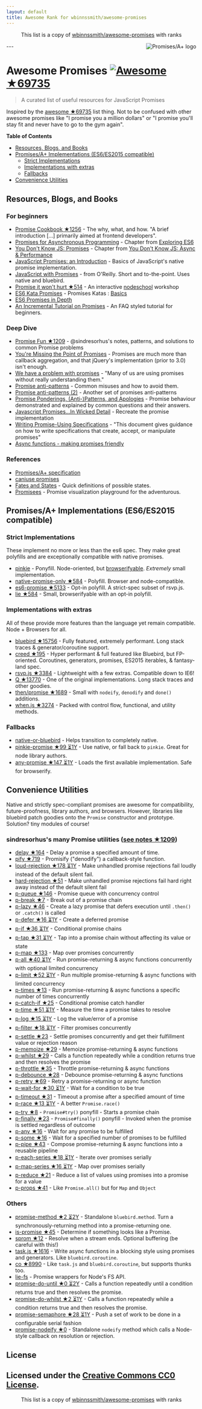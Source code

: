 ```yaml
---
layout: default
title: Awesome Rank for wbinnssmith/awesome-promises
---
```


<p align="center">
	This list is a copy of <a href="https://github.com/wbinnssmith/awesome-promises">wbinnssmith/awesome-promises</a> with ranks
</p>
---
<a href="https://promisesaplus.com/">
    <img src="https://promisesaplus.com/assets/logo-small.png" alt="Promises/A+ logo" align="right" />
</a>

# Awesome Promises [![Awesome](https://cdn.rawgit.com/sindresorhus/awesome/d7305f38d29fed78fa85652e3a63e154dd8e8829/media/badge.svg) ★69735](https://github.com/sindresorhus/awesome)

> A curated list of useful resources for JavaScript Promises

Inspired by the [awesome ★69735](https://github.com/sindresorhus/awesome) list thing. Not to be confused with other awesome promises like "I promise you a million dollars" or "I promise you'll stay fit and never have to go to the gym again".

**Table of Contents**

- [Resources, Blogs, and Books](#resources-blogs-and-books)
- [Promises/A+ Implementations (ES6/ES2015 compatible)](#promisesa-implementations-es6es2015-compatible)
  - [Strict Implementations](#strict-implementations)
  - [Implementations with extras](#implementations-with-extras)
  - [Fallbacks](#fallbacks)
- [Convenience Utilities](#convenience-utilities)

## Resources, Blogs, and Books

### For beginners
* [Promise Cookbook ★1256](https://github.com/mattdesl/promise-cookbook) - The why, what, and how. "A brief introduction [...] primarily aimed at frontend developers".
* [Promises for Asynchronous Programming](http://exploringjs.com/es6/ch_promises.html) - Chapter from [Exploring ES6](http://exploringjs.com/)
* [You Don't Know JS: Promises](https://github.com/getify/You-Dont-Know-JS/blob/master/async%20&%20performance/ch3.md) - Chapter from [You Don't Know JS: Async & Performance](https://github.com/getify/You-Dont-Know-JS/tree/master/async%20%26%20performance)
* [JavaScript Promises: an Introduction](https://developers.google.com/web/fundamentals/getting-started/primers/promises) - Basics of JavaScript's native promise implementation.
* [JavaScript with Promises](http://shop.oreilly.com/product/0636920032151.do) - from O'Reilly. Short and to-the-point. Uses native and bluebird.
* [Promise it won't hurt ★514](https://github.com/stevekane/promise-it-wont-hurt) - An interactive [nodeschool](https://nodeschool.io/) workshop
* [ES6 Kata Promises](http://es6katas.org/) - Promises Katas : [Basics](http://tddbin.com/#?kata=es6/language/promise/basics)
* [ES6 Promises in Depth](https://ponyfoo.com/articles/es6-promises-in-depth)
* [An Incremental Tutorial on Promises](http://www.sohamkamani.com/blog/2016/08/28/incremenal-tutorial-to-promises/) - An FAQ styled tutorial for beginners.

### Deep Dive
* [Promise Fun ★1209](https://github.com/sindresorhus/promise-fun) - @sindresorhus's notes, patterns, and solutions to common Promise problems
* [You're Missing the Point of Promises](https://blog.domenic.me/youre-missing-the-point-of-promises/) - Promises are much more than callback aggregation, and that jQuery's implementation (prior to 3.0) isn't enough.
* [We have a problem with promises](https://pouchdb.com/2015/05/18/we-have-a-problem-with-promises.html) - "Many of us are using promises without really understanding them."
* [Promise anti-patterns](https://github.com/petkaantonov/bluebird/wiki/Promise-anti-patterns) - Common misuses and how to avoid them.
* [Promise anti-patterns (2)](http://taoofcode.net/promise-anti-patterns/) - Another set of promises anti-patterns
* [Promise Ponderings, (Anti-)Patterns, and Apologies](https://sdgluck.github.io/2015/08/24/promise-ponderings-patterns-apologies/) - Promise behaviour demonstrated and explained by common questions and their answers.
* [Javascript Promises...In Wicked Detail](http://www.mattgreer.org/articles/promises-in-wicked-detail/) - Recreate the promise implementation
* [Writing Promise-Using Specifications](https://www.w3.org/2001/tag/doc/promises-guide) - "This document gives guidance on how to write specifications that create, accept, or manipulate promises"
* [Async functions - making promises friendly](https://developers.google.com/web/fundamentals/getting-started/primers/async-functions)

### References
* [Promises/A+ specification](https://promisesaplus.com/)
* [caniuse promises](http://caniuse.com/#feat=promises)
* [Fates and States](https://github.com/domenic/promises-unwrapping/blob/master/docs/states-and-fates.md) - Quick definitions of possible states.
* [Promisees](https://bevacqua.github.io/promisees/) - Promise visualization playground for the adventurous.

## Promises/A+ Implementations (ES6/ES2015 compatible)

### Strict Implementations
These implement no more or less than the es6 spec. They make great polyfills and are exceptionally compatible with native promises.

* [pinkie](https://github.com/floatdrop/pinkie) - Ponyfill. Node-oriented, but [browserifyable](https://github.com/substack/node-browserify). *Extremely* small implementation.
* [native-promise-only ★584](https://github.com/getify/native-promise-only) - Polyfill. Browser and node-compatible.
* [es6-promise ★5133](https://github.com/stefanpenner/es6-promise) - Opt-in polyfill. A strict-spec subset of rsvp.js.
* [lie ★584](https://github.com/calvinmetcalf/lie) - Small, browserifyable with an opt-in polyfill.

### Implementations with extras
All of these provide more features than the language yet remain compatible. Node + Browsers for all.

* [bluebird ★15756](https://github.com/petkaantonov/bluebird) - Fully featured, extremely performant. Long stack traces & generator/coroutine support.
* [creed ★195](https://github.com/briancavalier/creed) - Hyper performant & full featured like Bluebird, but FP-oriented. Coroutines, generators, promises, ES2015 iterables, & fantasy-land spec.
* [rsvp.js ★3384](https://github.com/tildeio/rsvp.js) - Lightweight with a few extras. Compatible down to IE6!
* [Q ★13770](https://github.com/kriskowal/q) - One of the original implementations. Long stack traces and other goodies.
* [then/promise ★1689](https://github.com/then/promise) - Small with `nodeify`, `denodify` and `done()` additions.
* [when.js ★3274](https://github.com/cujojs/when) - Packed with control flow, functional, and utility methods.


### Fallbacks
* [native-or-bluebird](https://www.npmjs.com/package/native-or-bluebird) - Helps transition to completely native.
* [pinkie-promise ★99 ⏳1Y](https://github.com/floatdrop/pinkie-promise) - Use native, or fall back to `pinkie`. Great for node library authors.
* [any-promise ★147 ⏳1Y](https://github.com/kevinbeaty/any-promise) - Loads the first available implementation. Safe for browserify.

## Convenience Utilities
Native and strictly spec-compliant promises are awesome for compatibility, future-proofness, library authors, and browsers. However, libraries like bluebird patch goodies onto the `Promise` constructor and prototype. Solution? tiny modules of course!

### sindresorhus's many Promise utilities ([see notes ★1209](https://github.com/sindresorhus/promise-fun))
* [delay ★164](https://github.com/sindresorhus/delay) - Delay a promise a specified amount of time.
* [pify ★719](https://github.com/sindresorhus/pify) - Promisify ("denodify") a callback-style function.
* [loud-rejection ★178 ⏳1Y](https://github.com/sindresorhus/loud-rejection) - Make unhandled promise rejections fail loudly instead of the default silent fail.
* [hard-rejection ★51](https://github.com/sindresorhus/hard-rejection) - Make unhandled promise rejections fail hard right away instead of the default silent fail
* [p-queue ★146](https://github.com/sindresorhus/p-queue) - Promise queue with concurrency control
* [p-break ★7](https://github.com/sindresorhus/p-break) - Break out of a promise chain
* [p-lazy ★46](https://github.com/sindresorhus/p-lazy) - Create a lazy promise that defers execution until `.then()` or `.catch()` is called
* [p-defer ★16 ⏳1Y](https://github.com/sindresorhus/p-defer) - Create a deferred promise
* [p-if ★36 ⏳1Y](https://github.com/sindresorhus/p-if) - Conditional promise chains
* [p-tap ★31 ⏳1Y](https://github.com/sindresorhus/p-tap) - Tap into a promise chain without affecting its value or state
* [p-map ★133](https://github.com/sindresorhus/p-map) - Map over promises concurrently
* [p-all ★40 ⏳1Y](https://github.com/sindresorhus/p-all) - Run promise-returning & async functions concurrently with optional limited concurrency
* [p-limit ★52 ⏳1Y](https://github.com/sindresorhus/p-limit) - Run multiple promise-returning & async functions with limited concurrency
* [p-times ★13](https://github.com/sindresorhus/p-times) - Run promise-returning & async functions a specific number of times concurrently
* [p-catch-if ★25](https://github.com/sindresorhus/p-catch-if) - Conditional promise catch handler
* [p-time ★51 ⏳1Y](https://github.com/sindresorhus/p-time) - Measure the time a promise takes to resolve
* [p-log ★15 ⏳1Y](https://github.com/sindresorhus/p-log) - Log the value/error of a promise
* [p-filter ★18 ⏳1Y](https://github.com/sindresorhus/p-filter) - Filter promises concurrently
* [p-settle ★23](https://github.com/sindresorhus/p-settle) - Settle promises concurrently and get their fulfillment value or rejection reason
* [p-memoize ★29](https://github.com/sindresorhus/p-memoize) - Memoize promise-returning & async functions
* [p-whilst ★29](https://github.com/sindresorhus/p-whilst) - Calls a function repeatedly while a condition returns true and then resolves the promise
* [p-throttle ★35](https://github.com/sindresorhus/p-throttle) - Throttle promise-returning & async functions
* [p-debounce ★28](https://github.com/sindresorhus/p-debounce) - Debounce promise-returning & async functions
* [p-retry ★69](https://github.com/sindresorhus/p-retry) - Retry a promise-returning or async function
* [p-wait-for ★30 ⏳1Y](https://github.com/sindresorhus/p-wait-for) - Wait for a condition to be true
* [p-timeout ★31](https://github.com/sindresorhus/p-timeout) - Timeout a promise after a specified amount of time
* [p-race ★13 ⏳1Y](https://github.com/sindresorhus/p-race) - A better `Promise.race()`
* [p-try ★8](https://github.com/sindresorhus/p-try) - `Promise#try()` ponyfill - Starts a promise chain
* [p-finally ★23](https://github.com/sindresorhus/p-finally) - `Promise#finally()` ponyfill - Invoked when the promise is settled regardless of outcome
* [p-any ★16](https://github.com/sindresorhus/p-any) - Wait for any promise to be fulfilled
* [p-some ★16](https://github.com/sindresorhus/p-some) - Wait for a specified number of promises to be fulfilled
* [p-pipe ★43](https://github.com/sindresorhus/p-pipe) - Compose promise-returning & async functions into a reusable pipeline
* [p-each-series ★18 ⏳1Y](https://github.com/sindresorhus/p-each-series) - Iterate over promises serially
* [p-map-series ★16 ⏳1Y](https://github.com/sindresorhus/p-map-series) - Map over promises serially
* [p-reduce ★21](https://github.com/sindresorhus/p-reduce) - Reduce a list of values using promises into a promise for a value
* [p-props ★41](https://github.com/sindresorhus/p-props) - Like `Promise.all()` but for `Map` and `Object`

### Others
* [promise-method ★2 ⏳2Y](https://github.com/wbinnssmith/promise-method) - Standalone `bluebird.method`. Turn a synchronously-returning method into a promise-returning one.
* [is-promise ★45](https://github.com/then/is-promise) - Determine if something looks like a Promise.
* [sprom ★12](https://github.com/then/sprom) - Resolve when a stream ends. Optional buffering (be careful with this!)
* [task.js ★1616](https://github.com/mozilla/task.js) - Write async functions in a blocking style using promises and generators. Like `bluebird.coroutine`.
* [co ★8990](https://github.com/tj/co) - Like `task.js` and `bluebird.coroutine`, but supports thunks too.
* [lie-fs](https://www.npmjs.com/package/lie-fs) - Promise wrappers for Node's FS API.
* [promise-do-until ★0 ⏳2Y](https://github.com/busterc/promise-do-until) - Calls a function repeatedly until a condition returns true and then resolves the promise.
* [promise-do-whilst ★2 ⏳1Y](https://github.com/busterc/promise-do-whilst) - Calls a function repeatedly while a condition returns true and then resolves the promise.
* [promise-semaphore ★28 ⏳1Y](https://github.com/samccone/promise-semaphore) - Push a set of work to be done in a configurable serial fashion
* [promise-nodeify ★0](https://github.com/kevinoid/promise-nodeify) - Standalone `nodeify` method which calls a Node-style callback on resolution or rejection.

## License
Licensed under the [Creative Commons CC0 License](https://creativecommons.org/publicdomain/zero/1.0/).
---
<p align="center">
	This list is a copy of <a href="https://github.com/wbinnssmith/awesome-promises">wbinnssmith/awesome-promises</a> with ranks
</p>
